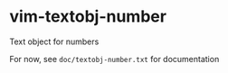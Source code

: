 # vim-textobj-number
Text object for numbers

For now, see `doc/textobj-number.txt` for documentation
